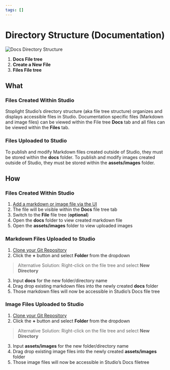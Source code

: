 ```yaml
---
tags: []
---
```


# Directory Structure (Documentation)

![Docs Directory Structure](../../assets/images/docs-directory.png)

1. **Docs File tree**
2. **Create a New File**
3. **Files File tree**

## What

### Files Created Within Studio

Stoplight Studio’s directory structure (aka file tree structure) organizes and displays accessible files in Studio. Documentation specific files (Markdown and image files) can be viewed within the File tree **Docs** tab and all files can be viewed within the **Files** tab.

### Files Uploaded to Studio

To publish and modify Markdown files created outside of Studio, they must be stored within the **docs** folder. To publish and modify images created outside of Studio, they must be stored within the **assets/images** folder.

## How

### Files Created Within Studio

1. [Add a markdown or image file via the UI](../Basics/02-working-with-files.md)
2. The file will be visible within the **Docs** file tree tab
3. Switch to the **File** file tree (**optional**)
4. Open the **docs** folder to view created markdown file
5. Open the **assets/images** folder to view uploaded images

### Markdown Files Uploaded to Studio

1. [Clone your Git Repository](../Basics/01-working-with-projects.md)
2. Click the **+** button and select **Folder** from the dropdown

> Alternative Solution: Right-click on the file tree and select **New Directory**

3. Input **docs** for the new folder/directory name
4. Drag drop existing markdown files into the newly created **docs** folder
5. Those markdown files will now be accessible in Studio’s Docs file tree

### Image Files Uploaded to Studio

1. [Clone your Git Repository](../Basics/01-working-with-projects.md)
2. Click the **+** button and select **Folder** from the dropdown

> Alternative Solution: Right-click on the file tree and select **New Directory**

3. Input **assets/images** for the new folder/directory name
4. Drag drop existing image files into the newly created **assets/images** folder
5. Those image files will now be accessible in Studio’s Docs filetree
